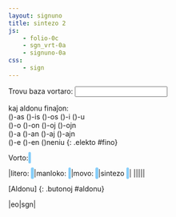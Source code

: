 ```yaml
---
layout: signuno
title: sintezo 2
js:
    - folio-0c
    - sgn_vrt-0a
    - signuno-0a
css:
    - sign
---
```


<!--

https://www.sutton-signwriting.io/signmaker
-->

<style>
    .akc {
        background-color: lightskyblue;
        padding: .2em;
        border-radius: 4px;
    }
</style>

Trovu baza vortaro:
<input id="vortaro" name="vortaro" list="sgn_vrt"/>
<datalist id="sgn_vrt"></datalist>

kaj aldonu finaĵon:  
()-as ()-is ()-os ()-i ()-u  
()-o ()-on ()-oj ()-ojn  
()-a ()-an ()-aj ()-ajn  
()-e ()-en ()neniu
{: .elekto #fino}

Vorto: <span id="vorto" class="akc"></span>

|litero: <span id="s_litero" class="akc"></span>|manloko: <span id="s_loko" class="akc"></span>|movo: <span id="s_movo" class="akc"></span>|sintezo <span id="s_signo" class="akc"></span>|
|<span id="ssw_litero"></span>|<span id="ssw_loko"></span>|<span id="ssw_movo"></span>|<span id="ssw_signo"></span>|

[Aldonu]
{: .butonoj #aldonu}

|eo|sgn|


<script>

function vortaro() {
    const sv = document.getElementById("sgn_vrt");
    for (const v in sgn_vrt) {
        const o = document.createElement("option");
        o.textContent = v;
        sv.append(o)
    }
}

vortaro();

kiam("change","#vortaro",sintezo);

let gesto, fino;

elekte((elekto,valoro) => {
  console.log(elekto+':'+valoro);
  fino = valoro == "neniu"? "": valoro;
  sintezo();
});

butone((tasko) => {
    console.log(tasko);
});

function sintezo() {
    const vrt = document.getElementById("vortaro").value;
    document.getElementById("vorto").textContent = `${vrt||''}${fino||''}`
    let sgn = sgn_vortaro(vrt);
    if (sgn) {
        if (fino) {
            const fin = sgn_vortaro(fino);
            if (fin) sgn += fin;
        }
        sintezo_ssw(sgn);
    } else {
        document.getElementById("vorto").textContent = "?"
        malplenigu("#s_signo");
        malplenigu("#s_loko");
        malplenigu("#s_litero");
        malplenigu("#s_movo");
        malplenigu("#ssw_litero");
        malplenigu("#ssw_loko");
        malplenigu("#ssw_movo");
        malplenigu("#ssw_signo");
    }
}

function sintezo_ssw(sgn) {
    gesto = new Gesto(sgn);
    // montru la elementojn de la Signunokodo
    document.getElementById("s_signo").textContent = sgn;
    document.getElementById("s_loko").textContent = gesto.loko;
    document.getElementById("s_litero").textContent = gesto.litero;
    document.getElementById("s_movo").textContent = gesto.movo;

    // prezentu la geston
    gesto.preparo();
    gesto.sintezo();
    document.getElementById("ssw_litero").innerHTML = gesto.litero_svg()||"";
    document.getElementById("ssw_loko").innerHTML = gesto.loko_svg()||"";
    document.getElementById("ssw_movo").innerHTML = gesto.movo_svg()||"";
    document.getElementById("ssw_signo").innerHTML = gesto.gesto_svg()||"";
}

signune(()=> {
    const abc = document.querySelectorAll("#gestoj table tr")
        .forEach((tr) => {
            // kopiu la tabellinion
            const _tr = tr.cloneNode(true);
            // traduku al Signuno
           for (const td of _tr.children) {
              // trovu tekstojn de la ĉeloj en la vortaro
              // forigu (...) antaŭe
              const text = td.textContent;
              const frm = sgn_vortaro(text);
              const sgn = sintezo(frm);

              if (frm) td.setAttribute("data-frm",frm);
              if (sgn) td.setAttribute("data-sgn",sgn); //+"-C");
           }
           tr.insertAdjacentElement("afterend",_tr)
        });
},0);
</script>
